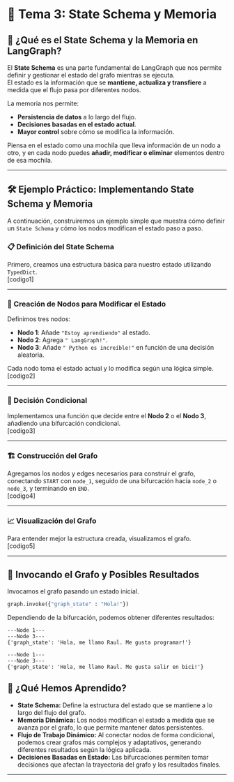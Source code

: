 # 🧩 Tema 3: State Schema y Memoria  

## 🚀 ¿Qué es el State Schema y la Memoria en LangGraph?  

El **State Schema** es una parte fundamental de LangGraph que nos permite definir y gestionar el estado del grafo mientras se ejecuta.  
El estado es la información que se **mantiene, actualiza y transfiere** a medida que el flujo pasa por diferentes nodos.  

La memoria nos permite:  
- **Persistencia de datos** a lo largo del flujo.  
- **Decisiones basadas en el estado actual**.  
- **Mayor control** sobre cómo se modifica la información.  

Piensa en el estado como una mochila que lleva información de un nodo a otro, y en cada nodo puedes **añadir, modificar o eliminar** elementos dentro de esa mochila.  

---

## 🛠️ Ejemplo Práctico: Implementando State Schema y Memoria  

A continuación, construiremos un ejemplo simple que muestra cómo definir un `State Schema` y cómo los nodos modifican el estado paso a paso.  

### 📋 Definición del State Schema  
Primero, creamos una estructura básica para nuestro estado utilizando `TypedDict`.  
[codigo1]  

---

### 🧩 Creación de Nodos para Modificar el Estado  
Definimos tres nodos:  
- **Nodo 1**: Añade `"Estoy aprendiendo"` al estado.  
- **Nodo 2**: Agrega `" LangGraph!"`.  
- **Nodo 3**: Añade `" Python es increíble!"` en función de una decisión aleatoria.  

Cada nodo toma el estado actual y lo modifica según una lógica simple.  
[codigo2]  

---

### 🔄 Decisión Condicional  
Implementamos una función que decide entre el **Nodo 2** o el **Nodo 3**, añadiendo una bifurcación condicional.  
[codigo3]  

---

### 🏗️ Construcción del Grafo  
Agregamos los nodos y edges necesarios para construir el grafo, conectando `START` con `node_1`, seguido de una bifurcación hacia `node_2` o `node_3`, y terminando en `END`.  
[codigo4]  

---

### 📈 Visualización del Grafo  
Para entender mejor la estructura creada, visualizamos el grafo.  
[codigo5]  

---

## 🚀 Invocando el Grafo y Posibles Resultados  

Invocamos el grafo pasando un estado inicial.  

```python
graph.invoke({"graph_state" : "Hola!"})
````

Dependiendo de la bifurcación, podemos obtener diferentes resultados:

```phyton title="Resultado 1"
---Node 1---
---Node 3---
{'graph_state': 'Hola, me llamo Raul. Me gusta programar!'}
```
```phyton title="Resultado 2"
---Node 1---
---Node 3---
{'graph_state': 'Hola, me llamo Raul. Me gusta salir en bici!'}
```

## 🧩 ¿Qué Hemos Aprendido?  

- **State Schema:** Define la estructura del estado que se mantiene a lo largo del flujo del grafo.  
- **Memoria Dinámica:** Los nodos modifican el estado a medida que se avanza por el grafo, lo que permite mantener datos persistentes. 
- **Flujo de Trabajo Dinámico:** Al conectar nodos de forma condicional, podemos crear grafos más complejos y adaptativos, generando diferentes resultados según la lógica aplicada.  
- **Decisiones Basadas en Estado:**  Las bifurcaciones permiten tomar decisiones que afectan la trayectoria del grafo y los resultados finales.

---